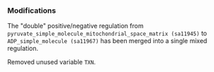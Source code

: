 ### Modifications

The "double" positive/negative regulation from `pyruvate_simple_molecule_mitochondrial_space_matrix (sa11945)` to `ADP_simple_molecule (sa11967)` has been merged into a single mixed regulation.

Removed unused variable `TXN`.